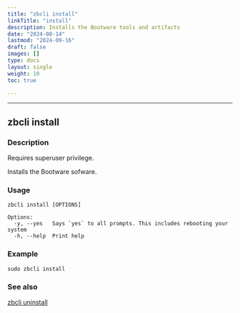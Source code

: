 ```yaml
---
title: "zbcli install"
linkTitle: "install"
description: Installs the Bootware tools and artifacts
date: "2024-08-14"
lastmod: "2024-09-16"
draft: false
images: []
type: docs
layout: single
weight: 10
toc: true

---
```


-----

## zbcli install

### Description

Requires superuser privilege.  

Installs the Bootware sofware. 

### Usage

```
zbcli install [OPTIONS]

Options:
  -y, --yes   Says `yes` to all prompts. This includes rebooting your system
  -h, --help  Print help
```

### Example

```
sudo zbcli install
```

### See also

[zbcli uninstall](../uninstall)

